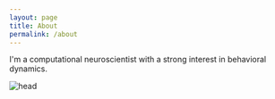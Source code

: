 ```yaml
---
layout: page
title: About
permalink: /about
---
```


I'm a computational neuroscientist with a strong interest in behavioral dynamics.


![head](/eikestein.github.io/assets/img/head.jpg)
